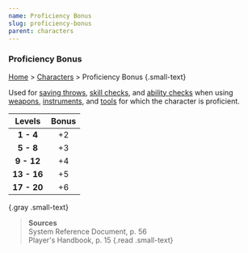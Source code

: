 ```yaml
---
name: Proficiency Bonus
slug: proficiency-bonus
parent: characters
---
```

### Proficiency Bonus
[Home](dm-operations-center) > [Characters](characters) > Proficiency Bonus {.small-text}

Used for [saving throws](saving-throws), [skill checks](ability-checks), and [ability checks](ability-checks) when using [weapons](weapons), [instruments](musical-instruments), and [tools](tools) for which the character is proficient.

|  Levels     | Bonus   |
| :---------: | :-----: |
|  **1 - 4**  |   +2    |
|  **5 - 8**  |   +3    |
| **9 - 12**  |   +4    |
| **13 - 16** |   +5    |
| **17 - 20** |   +6    |
{.gray .small-text}

> **Sources** <br/>
> System Reference Document, p. 56<br/>
> Player's Handbook, p. 15
{.read .small-text}

